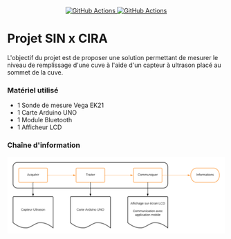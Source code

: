 <p align="center">
  <a href="https://github.com/pangolino30/projet-cuve-cira">
    <img src="https://img.shields.io/badge/D%C3%A9velopp%C3%A9%20par%20les-STI2D%20SIN-yellow" alt="GitHub Actions">
  </a>
  <a href="">
    <img src="https://img.shields.io/badge/platform-android-lightgrey" alt="GitHub Actions">
  </a>
</p>

# Projet SIN x CIRA

L'objectif du projet est de proposer une solution permettant de mesurer le niveau de remplissage d'une cuve à l'aide d'un capteur à ultrason placé au sommet de la cuve.

### Matériel utilisé

-   1 Sonde de mesure Vega EK21
-   1 Carte Arduino UNO
-   1 Module Bluetooth
-   1 Afficheur LCD

### Chaîne d'information

![Chaîne d'information](/docs/chaine_info.png)
